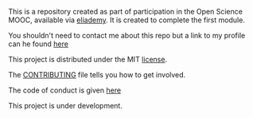 This is a repository created as part of participation in the Open Science MOOC, available via [eliademy](https://eliademy.com/app/a/courses/02d7338a7e). It is created to complete the first module.

You shouldn't need to contact me about this repo but a link to my profile can he found [here](https://github.com/ptg21)

This project is distributed under the MIT [license](../../blob/master/LICENSE).

The [CONTRIBUTING](../blob/master/CONTRIBUTING) file tells you how to get involved.

The code of conduct is given [here](../blob/master/CODE_OF_CONDUCT.md)

This project is under development.
